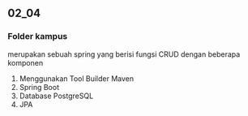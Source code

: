 ## 02_04
### Folder kampus
merupakan sebuah spring yang berisi fungsi CRUD dengan beberapa komponen
1. Menggunakan Tool Builder Maven
2. Spring Boot
3. Database PostgreSQL
4. JPA

